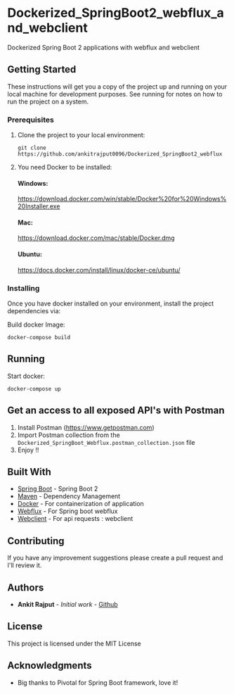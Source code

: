 # Dockerized_SpringBoot2_webflux_and_webclient
Dockerized Spring Boot 2 applications with webflux and webclient

## Getting Started

These instructions will get you a copy of the project up and running on your local machine for development purposes. See running for notes on how to run the project on a system.

### Prerequisites

1. Clone the project to your local environment:
    ```
    git clone https://github.com/ankitrajput0096/Dockerized_SpringBoot2_webflux
    ```

2. You need Docker to be installed:

    #### Windows:
    https://download.docker.com/win/stable/Docker%20for%20Windows%20Installer.exe
    
    #### Mac:
    https://download.docker.com/mac/stable/Docker.dmg
    
    #### Ubuntu:
    https://docs.docker.com/install/linux/docker-ce/ubuntu/

### Installing

Once you have docker installed on your environment, install the project dependencies via:

Build docker Image:

```
docker-compose build
```

## Running

Start docker:

```
docker-compose up
```

## Get an access to all exposed API's with Postman

1. Install Postman (https://www.getpostman.com)
2. Import Postman collection from the `Dockerized_SpringBoot_Webflux.postman_collection.json` file
3. Enjoy !!

## Built With

* [Spring Boot](https://spring.io/projects/spring-boot) - Spring Boot 2
* [Maven](https://maven.apache.org/) - Dependency Management
* [Docker](https://www.docker.com/) - For containerization of application
* [Webflux](https://docs.spring.io/spring/docs/current/spring-framework-reference/web-reactive.html) - For Spring boot webflux
* [Webclient](https://docs.spring.io/spring-boot/docs/2.0.3.RELEASE/reference/html/boot-features-webclient.html) - For api requests : webclient

## Contributing

If you have any improvement suggestions please create a pull request and I'll review it.

## Authors

* **Ankit Rajput** - *Initial work* - [Github](https://github.com/ankitrajput0096)

## License

This project is licensed under the MIT License

## Acknowledgments

* Big thanks to Pivotal for Spring Boot framework, love it!
